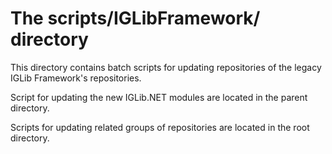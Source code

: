 
# The scripts/IGLibFramework/ directory

This directory contains batch scripts for updating repositories of the legacy IGLib Framework's repositories.

Script for updating the new IGLib.NET modules are located in the parent directory.

Scripts for updating related groups of repositories are located in the root directory.
